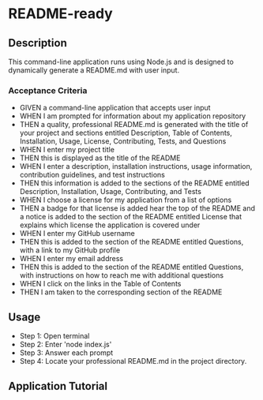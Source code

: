 # README-ready

## Description
This command-line application runs using Node.js and is designed to dynamically generate a README.md with user input. 

### Acceptance Criteria
* GIVEN a command-line application that accepts user input
* WHEN I am prompted for information about my application repository
* THEN a quality, professional README.md is generated with the title of your project and sections entitled Description, Table of Contents, Installation, Usage, License, Contributing, Tests, and Questions
* WHEN I enter my project title
* THEN this is displayed as the title of the README
* WHEN I enter a description, installation instructions, usage information, contribution guidelines, and test instructions
* THEN this information is added to the sections of the README entitled Description, Installation, Usage, Contributing, and Tests
* WHEN I choose a license for my application from a list of options
* THEN a badge for that license is added hear the top of the README and a notice is added to the section of the README entitled License that explains which license the application is covered under
* WHEN I enter my GitHub username
* THEN this is added to the section of the README entitled Questions, with a link to my GitHub profile
* WHEN I enter my email address
* THEN this is added to the section of the README entitled Questions, with instructions on how to reach me with additional questions
* WHEN I click on the links in the Table of Contents
* THEN I am taken to the corresponding section of the README

## Usage
* Step 1: Open terminal 
* Step 2: Enter 'node index.js' 
* Step 3: Answer each prompt
* Step 4: Locate your professional README.md in the project directory. 

## Application Tutorial 
